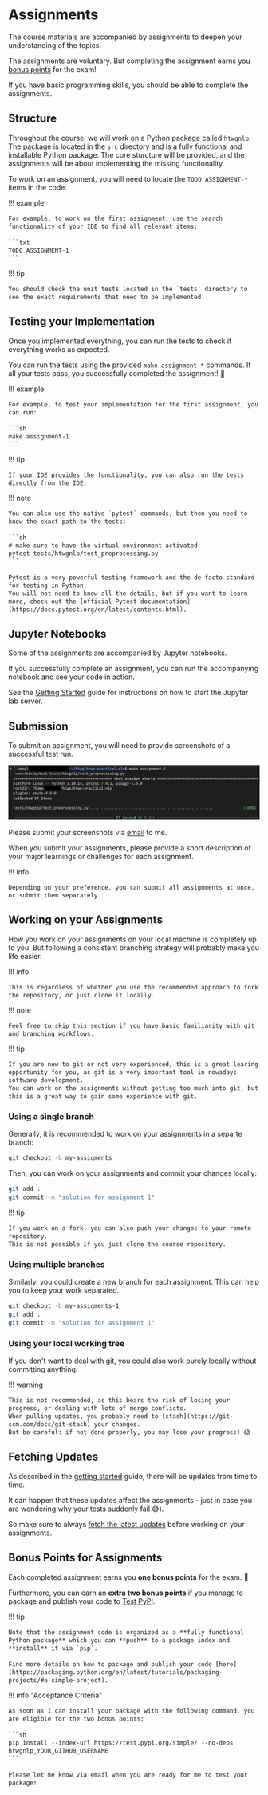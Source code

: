 # Assignments

The course materials are accompanied by assignments to deepen your understanding of the topics.

The assignments are voluntary. But completing the assignment earns you [bonus points](#bonus-points-for-assignments) for the exam!

If you have basic programming skills, you should be able to complete the assignments.

## Structure

Throughout the course, we will work on a Python package called `htwgnlp`.
The package is located in the `src` directory and is a fully functional and installable Python package.
The core sturcture will be provided, and the assignments will be about implementing the missing functionality.

To work on an assignment, you will need to locate the `TODO ASSIGNMENT-*` items in the code.

!!! example

    For example, to work on the first assignment, use the search functionality of your IDE to find all relevant items:

    ```txt
    TODO ASSIGNMENT-1
    ```

!!! tip

    You should check the unit tests located in the `tests` directory to see the exact requirements that need to be implemented.

## Testing your Implementation

Once you implemented everything, you can run the tests to check if everything works as expected.

You can run the tests using the provided `make assignment-*` commands.
If all your tests pass, you successfully completed the assignment! 🚀

!!! example

    For example, to test your implementation for the first assignment, you can run:

    ```sh
    make assignment-1
    ```

!!! tip

    If your IDE provides the functionality, you can also run the tests directly from the IDE.

!!! note

    You can also use the native `pytest` commands, but then you need to know the exact path to the tests:

    ```sh
    # make sure to have the virtual environment activated
    pytest tests/htwgnlp/test_preprocessing.py
    ```

    Pytest is a very powerful testing framework and the de-facto standard for testing in Python.
    You will not need to know all the details, but if you want to learn more, check out the [official Pytest documentation](https://docs.pytest.org/en/latest/contents.html).

## Jupyter Notebooks

Some of the assignments are accompanied by Jupyter notebooks.

If you successfully complete an assignment, you can run the accompanying notebook and see your code in action.

See the [Getting Started](./getting_started.md) guide for instructions on how to start the Jupyter lab server.

## Submission

To submit an assignment, you will need to provide screenshots of a successful test run.

![Example of a successful test run](./img/assignment-test-run.png)

Please submit your screenshots via [email](mailto:pascal.keilbach@htwg-konstanz.de) to me.

When you submit your assignments, please provide a short description of your major learnings or challenges for each assignment.

!!! info

    Depending on your preference, you can submit all assignments at once, or submit them separately.

## Working on your Assignments

How you work on your assignments on your local machine is completely up to you.
But following a consistent branching strategy will probably make you life easier.

!!! info

    This is regardless of whether you use the recommended approach to fork the repository, or just clone it locally.

!!! note

    Feel free to skip this section if you have basic familiarity with git and branching workflows.

!!! tip

    If you are new to git or not very experienced, this is a great learing opportunity for you, as git is a very important tool in nowadays software development.
    You can work on the assignments without getting too much into git, but this is a great way to gain some experience with git.

### Using a single branch

Generally, it is recommended to work on your assignments in a separte branch:

```sh
git checkout -b my-assigments
```

Then, you can work on your assignments and commit your changes locally:

```sh
git add .
git commit -m "solution for assignment 1"
```

!!! tip

    If you work on a fork, you can also push your changes to your remote repository.
    This is not possible if you just clone the course repository.

### Using multiple branches

Similarly, you could create a new branch for each assignment. This can help you to keep your work separated.

```sh
git checkout -b my-assigments-1
git add .
git commit -m "solution for assignment 1"
```

### Using your local working tree

If you don't want to deal with git, you could also work purely locally without committing anything.

!!! warning

    This is not recommended, as this bears the risk of losing your progress, or dealing with lots of merge conflicts.
    When pulling updates, you probably need to [stash](https://git-scm.com/docs/git-stash) your changes.
    But be careful: if not done properly, you may lose your progress! 😱

## Fetching Updates

As described in the [getting started](./getting_started.md) guide, there will be updates from time to time.

It can happen that these updates affect the assignments - just in case you are wondering why your tests suddenly fail 😅).

So make sure to always [fetch the latest updates](./getting_started.md#fetching-updates) before working on your assignments.

## Bonus Points for Assignments

Each completed assignment earns you **one bonus points** for the exam. 🏅

Furthermore, you can earn an **extra two bonus points** if you manage to package and publish your code to [Test PyPI](https://test.pypi.org/).

!!! tip

    Note that the assignment code is organized as a **fully functional Python package** which you can **push** to a package index and **install** it via `pip`.

    Find more details on how to package and publish your code [here](https://packaging.python.org/en/latest/tutorials/packaging-projects/#a-simple-project).

!!! info "Acceptance Criteria"

    As soon as I can install your package with the following command, you are eligible for the two bonus points:

    ```sh
    pip install --index-url https://test.pypi.org/simple/ --no-deps htwgnlp_YOUR_GITHUB_USERNAME
    ```

    Please let me know via email when you are ready for me to test your package!
